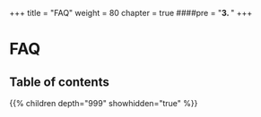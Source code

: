 +++
title = "FAQ"
weight = 80
chapter = true
####pre = "<b>3. </b>"
+++


# FAQ

## Table of contents

{{% children depth="999" showhidden="true" %}}
